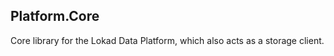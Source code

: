 ﻿## Platform.Core 

Core library for the Lokad Data Platform, which also acts as a storage client.
 